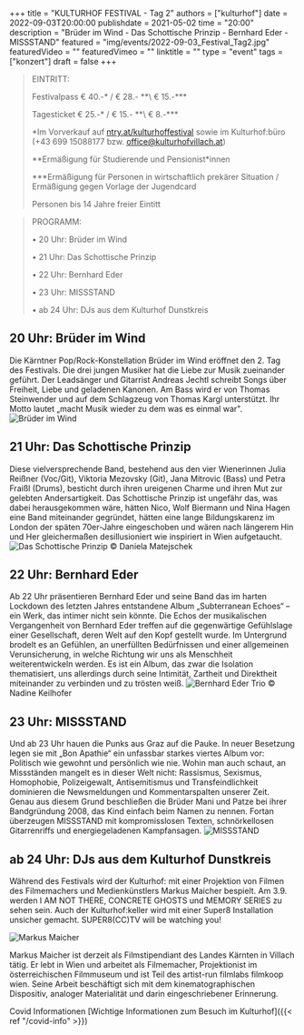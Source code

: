 +++
title = "KULTURHOF FESTIVAL - Tag 2"
authors = ["kulturhof"]
date = 2022-09-03T20:00:00
publishdate = 2021-05-02
time = "20:00"
description = "Brüder im Wind - Das Schottische Prinzip - Bernhard Eder - MISSSTAND"
featured = "img/events/2022-09-03_Festival_Tag2.jpg"
featuredVideo = ""
featuredVimeo = ""
linktitle = ""
type = "event"
tags = ["konzert"]
draft = false
+++

> EINTRITT: 
>
> Festivalpass € 40.-\* / € 28.- \*\*\ € 15.-\*\*\*
>
> Tagesticket € 25.-\* / € 15.- \*\*\ € 8.-\*\*\*
>
> \*Im Vorverkauf auf [ntry.at/kulturhoffestival](https://ntry.at/kulturhoffestival) sowie im Kulturhof:büro (+43 699 15088177 bzw. office@kulturhofvillach.at)
> 
> \*\*Ermäßigung für Studierende und Pensionist\*innen
>
> \*\*\*Ermäßigung für Personen in wirtschaftlich prekärer Situation / Ermäßigung gegen Vorlage der Jugendcard
>
> Personen bis 14 Jahre freier Eintitt


> PROGRAMM:
>
>•	20 Uhr: Brüder im Wind
>
>•	21 Uhr: Das Schottische Prinzip
>
>•	22 Uhr: Bernhard Eder 
>
>•	23 Uhr: MISSSTAND
>
>•	ab 24 Uhr: DJs aus dem Kulturhof Dunstkreis


## 20 Uhr: Brüder im Wind ##

Die Kärntner Pop/Rock-Konstellation Brüder im Wind eröffnet den 2. Tag des Festivals. Die drei jungen Musiker hat die Liebe zur Musik zueinander geführt. Der Leadsänger und Gitarrist Andreas Jechtl schreibt Songs über Freiheit, Liebe und geladenen Kanonen. Am Bass wird er von Thomas Steinwender und auf dem Schlagzeug von Thomas Kargl unterstützt. Ihr Motto lautet „macht Musik wieder zu dem was es einmal war".
![Brüder im Wind](/img/events/2022-09-03_BrüderImWind.jpeg)

## 21 Uhr: Das Schottische Prinzip ##

Diese vielversprechende Band, bestehend aus den vier Wienerinnen Julia Reißner (Voc/Git), Viktoria Mezovsky (Git), Jana Mitrovic (Bass) und Petra Fraißl (Drums), besticht durch ihren ureigenen Charme und ihren Mut zur gelebten Andersartigkeit. Das Schottische Prinzip ist ungefähr das, was dabei herausgekommen wäre, hätten Nico, Wolf Biermann und Nina Hagen eine Band miteinander gegründet, hätten eine lange Bildungskarenz im London der späten 70er-Jahre eingeschoben und wären nach längerem Hin und Her gleichermaßen desillusioniert wie inspiriert in Wien aufgetaucht.
![Das Schottische Prinzip](/img/events/2022-09-03_DasSchottischePrinzip_c_DanielaMatejschek.jpg)
© Daniela Matejschek

## 22 Uhr: Bernhard Eder ##

Ab 22 Uhr präsentieren Bernhard Eder und seine Band das im harten Lockdown des letzten Jahres entstandene Album „Subterranean Echoes“ – ein Werk, das intimer nicht sein könnte. Die Echos der musikalischen Vergangenheit von Bernhard Eder treffen auf die gegenwärtige Gefühlslage einer Gesellschaft, deren Welt auf den Kopf gestellt wurde. Im Untergrund brodelt es an Gefühlen, an unerfüllten Bedürfnissen und einer allgemeinen Verunsicherung, in welche Richtung wir uns als Menschheit weiterentwickeln werden. Es ist ein Album, das zwar die Isolation thematisiert, uns allerdings durch seine Intimität, Zartheit und Direktheit miteinander zu verbinden und zu trösten weiß.
![Bernhard Eder Trio](/img/events/2022-09-03_BernhardEder_c_NadineKeilhofer.jpg)
© Nadine Keilhofer

## 23 Uhr: MISSSTAND ##

Und ab 23 Uhr hauen die Punks aus Graz auf die Pauke. In neuer Besetzung legen sie mit „Bon Apathie“ ein unfassbar starkes viertes Album vor: Politisch wie gewohnt und persönlich wie nie. Wohin man auch schaut, an Missständen mangelt es in dieser Welt nicht: Rassismus, Sexismus, Homophobie, Polizeigewalt, Antisemitismus und Transfeindlichkeit dominieren die Newsmeldungen und Kommentarspalten unserer Zeit. Genau aus diesem Grund beschließen die Brüder Mani und Patze bei ihrer Bandgründung 2008, das Kind einfach beim Namen zu nennen. Fortan überzeugen MISSSTAND mit kompromisslosen Texten, schnörkellosen Gitarrenriffs und energiegeladenen Kampfansagen.
![MISSSTAND](/img/events/2022-09-03_Missstand.jpg)

## ab 24 Uhr: DJs aus dem Kulturhof Dunstkreis ##

Während des Festivals wird der Kulturhof: mit einer Projektion von Filmen des Filmemachers und Medienkünstlers Markus Maicher bespielt. Am 3.9. werden I AM NOT THERE, CONCRETE GHOSTS und MEMORY SERIES zu sehen sein. Auch der Kulturhof:keller wird mit einer Super8 Installation unsicher gemacht. SUPER8(CC)TV will be watching you!

![Markus Maicher](/img/events/2022_09_02_Markus_Maicher.png)

Markus Maicher ist derzeit als Filmstipendiant des Landes Kärnten in Villach tätig. Er lebt in Wien und arbeitet als Filmemacher, Projektionist im österreichischen Filmmuseum und ist Teil des artist-run filmlabs filmkoop wien. Seine Arbeit beschäftigt sich mit dem kinematographischen Dispositiv, analoger Materialität und darin eingeschriebener Erinnerung.


Covid Informationen
[Wichtige Informationen zum Besuch im Kulturhof]({{< ref "/covid-info" >}})
